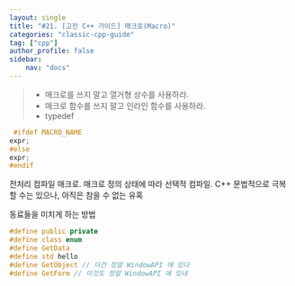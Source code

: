 ```yaml
---
layout: single
title: "#21. [고전 C++ 가이드] 매크로(Macro)"
categories: "classic-cpp-guide"
tag: ["cpp"]
author_profile: false
sidebar: 
    nav: "docs"
---
```


> * 매크로를 쓰지 말고 열거형 상수를 사용하라.
> * 매크로 함수를 쓰지 말고 인라인 함수를 사용하라.
> * typedef
>
```cpp
 #ifdef MACRO_NAME
expr;
#else
expr;
#endif
```
전처리 컴파일 매크로. 매크로 정의 상태에 따라 선택적 컴파일. C++ 문법적으로 극복할 수는 있으나, 아직은 참을 수 없는 유혹


동료들을 미치게 하는 방법
```cpp
#define public private 
#define class enum
#define GetData 
#define std hello 
#define GetObject // 이건 정말 WindowAPI 에 있다
#define GetForm // 이것도 정말 WindowAPI 에 있네
```